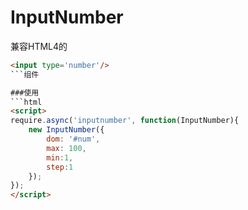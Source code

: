 InputNumber
================

兼容HTML4的
```html
<input type='number'/>
```组件

###使用
```html
<script>
require.async('inputnumber', function(InputNumber){
	new InputNumber({
		dom: '#num',
		max: 100,
		min:1,
		step:1
	});
});
</script>
```
